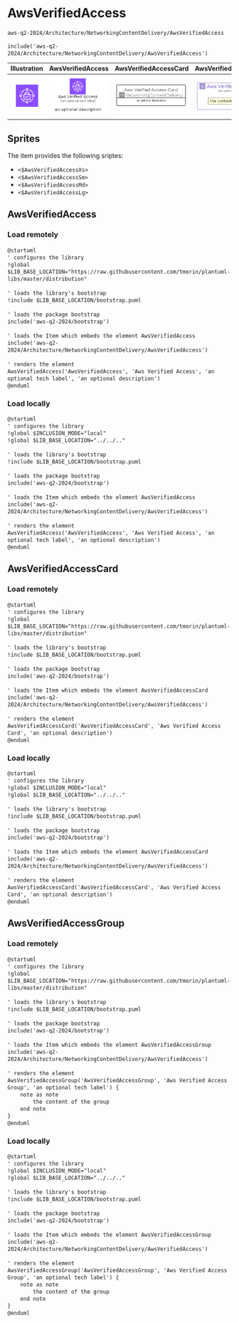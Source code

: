 # AwsVerifiedAccess


```text
aws-q2-2024/Architecture/NetworkingContentDelivery/AwsVerifiedAccess
```

```text
include('aws-q2-2024/Architecture/NetworkingContentDelivery/AwsVerifiedAccess')
```



| Illustration | AwsVerifiedAccess | AwsVerifiedAccessCard | AwsVerifiedAccessGroup |
| :---: | :---: | :---: | :---: |
| ![illustration for Illustration](../../../aws-q2-2024/Architecture/NetworkingContentDelivery/AwsVerifiedAccess.png) | ![illustration for AwsVerifiedAccess](../../../aws-q2-2024/Architecture/NetworkingContentDelivery/AwsVerifiedAccess.Local.png) | ![illustration for AwsVerifiedAccessCard](../../../aws-q2-2024/Architecture/NetworkingContentDelivery/AwsVerifiedAccessCard.Local.png) | ![illustration for AwsVerifiedAccessGroup](../../../aws-q2-2024/Architecture/NetworkingContentDelivery/AwsVerifiedAccessGroup.Local.png) |



## Sprites
The item provides the following sriptes:

- `<$AwsVerifiedAccessXs>`
- `<$AwsVerifiedAccessSm>`
- `<$AwsVerifiedAccessMd>`
- `<$AwsVerifiedAccessLg>`





## AwsVerifiedAccess

### Load remotely
```plantuml
@startuml
' configures the library
!global $LIB_BASE_LOCATION="https://raw.githubusercontent.com/tmorin/plantuml-libs/master/distribution"

' loads the library's bootstrap
!include $LIB_BASE_LOCATION/bootstrap.puml

' loads the package bootstrap
include('aws-q2-2024/bootstrap')

' loads the Item which embeds the element AwsVerifiedAccess
include('aws-q2-2024/Architecture/NetworkingContentDelivery/AwsVerifiedAccess')

' renders the element
AwsVerifiedAccess('AwsVerifiedAccess', 'Aws Verified Access', 'an optional tech label', 'an optional description')
@enduml
```

### Load locally
```plantuml
@startuml
' configures the library
!global $INCLUSION_MODE="local"
!global $LIB_BASE_LOCATION="../../.."

' loads the library's bootstrap
!include $LIB_BASE_LOCATION/bootstrap.puml

' loads the package bootstrap
include('aws-q2-2024/bootstrap')

' loads the Item which embeds the element AwsVerifiedAccess
include('aws-q2-2024/Architecture/NetworkingContentDelivery/AwsVerifiedAccess')

' renders the element
AwsVerifiedAccess('AwsVerifiedAccess', 'Aws Verified Access', 'an optional tech label', 'an optional description')
@enduml
```

## AwsVerifiedAccessCard

### Load remotely
```plantuml
@startuml
' configures the library
!global $LIB_BASE_LOCATION="https://raw.githubusercontent.com/tmorin/plantuml-libs/master/distribution"

' loads the library's bootstrap
!include $LIB_BASE_LOCATION/bootstrap.puml

' loads the package bootstrap
include('aws-q2-2024/bootstrap')

' loads the Item which embeds the element AwsVerifiedAccessCard
include('aws-q2-2024/Architecture/NetworkingContentDelivery/AwsVerifiedAccess')

' renders the element
AwsVerifiedAccessCard('AwsVerifiedAccessCard', 'Aws Verified Access Card', 'an optional description')
@enduml
```

### Load locally
```plantuml
@startuml
' configures the library
!global $INCLUSION_MODE="local"
!global $LIB_BASE_LOCATION="../../.."

' loads the library's bootstrap
!include $LIB_BASE_LOCATION/bootstrap.puml

' loads the package bootstrap
include('aws-q2-2024/bootstrap')

' loads the Item which embeds the element AwsVerifiedAccessCard
include('aws-q2-2024/Architecture/NetworkingContentDelivery/AwsVerifiedAccess')

' renders the element
AwsVerifiedAccessCard('AwsVerifiedAccessCard', 'Aws Verified Access Card', 'an optional description')
@enduml
```

## AwsVerifiedAccessGroup

### Load remotely
```plantuml
@startuml
' configures the library
!global $LIB_BASE_LOCATION="https://raw.githubusercontent.com/tmorin/plantuml-libs/master/distribution"

' loads the library's bootstrap
!include $LIB_BASE_LOCATION/bootstrap.puml

' loads the package bootstrap
include('aws-q2-2024/bootstrap')

' loads the Item which embeds the element AwsVerifiedAccessGroup
include('aws-q2-2024/Architecture/NetworkingContentDelivery/AwsVerifiedAccess')

' renders the element
AwsVerifiedAccessGroup('AwsVerifiedAccessGroup', 'Aws Verified Access Group', 'an optional tech label') {
    note as note
        the content of the group
    end note
}
@enduml
```

### Load locally
```plantuml
@startuml
' configures the library
!global $INCLUSION_MODE="local"
!global $LIB_BASE_LOCATION="../../.."

' loads the library's bootstrap
!include $LIB_BASE_LOCATION/bootstrap.puml

' loads the package bootstrap
include('aws-q2-2024/bootstrap')

' loads the Item which embeds the element AwsVerifiedAccessGroup
include('aws-q2-2024/Architecture/NetworkingContentDelivery/AwsVerifiedAccess')

' renders the element
AwsVerifiedAccessGroup('AwsVerifiedAccessGroup', 'Aws Verified Access Group', 'an optional tech label') {
    note as note
        the content of the group
    end note
}
@enduml
```

